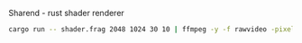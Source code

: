 Sharend - rust shader renderer

```sh
cargo run -- shader.frag 2048 1024 30 10 | ffmpeg -y -f rawvideo -pixel_format rgb24 -video_size 2048x1024 -framerate 30 -i pipe:0 -c:v libx265 -tag:v hvc1 output.mp4
```
